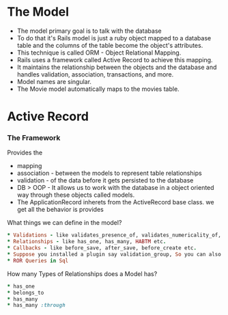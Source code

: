 # The Model
- The model primary goal is to talk with the database
- To do that it's Rails model is just a ruby object mapped to a database table and the columns of the table become the object's attributes.
- This technique is called ORM - Object Relational Mapping.
- Rails uses a framework called Active Record to achieve this mapping.
- It maintains the relationship between the objects and the database and handles validation, association, transactions, and more.
- Model names are singular.
- The Movie model automatically maps to the movies table.

# Active Record
### The Framework
Provides the
- mapping
- association - between the models to represent table relationships
- validation - of the data before it gets persisted to the database
- DB > OOP - It allows us to work with the database in a object oriented way through these objects called models.
- The ApplicationRecord inherets from the ActiveRecord base class. we get all the behavior is provides

What things we can define in the model?
```ruby
* Validations - like validates_presence_of, validates_numericality_of, format_of etc.
* Relationships - like has_one, has_many, HABTM etc.
* Callbacks - like before_save, after_save, before_create etc.
* Suppose you installed a plugin say validation_group, So you can also define validation_group settings in your model
* ROR Queries in Sql
```

How many Types of Relationships does a Model has?
```ruby
* has_one
* belongs_to
* has_many
* has_many :through
```

